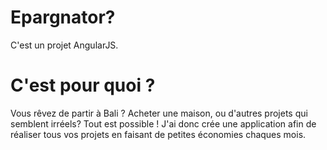 # Epargnator?
C'est un projet AngularJS.

# C'est pour quoi ?
Vous rêvez de partir à Bali ? Acheter une maison, ou d'autres projets qui semblent irréels?
Tout est possible !
J'ai donc crée une application afin de réaliser tous vos projets en faisant de petites économies chaques mois.

